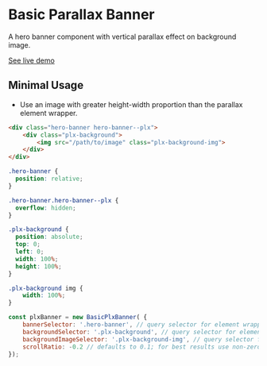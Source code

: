 # Basic Parallax Banner

A hero banner component with vertical parallax effect on background image.

[See live demo](http://ui.maurojflores.com/ui-components/basic-plx/basic-plx.html)

## Minimal Usage
* Use an image with greater height-width proportion than the parallax element wrapper.

```html
<div class="hero-banner hero-banner--plx">
    <div class="plx-background">
        <img src="/path/to/image" class="plx-background-img">
    </div>
</div>
```

```css
.hero-banner {
  position: relative;
}

.hero-banner.hero-banner--plx {
  overflow: hidden;
}

.plx-background {
  position: absolute;
  top: 0;
  left: 0;
  width: 100%;
  height: 100%;
}

.plx-background img {
    width: 100%;
}
```

```javascript
const plxBanner = new BasicPlxBanner( {
    bannerSelector: '.hero-banner', // query selector for element wrapper
    backgroundSelector: '.plx-background', // query selector for element wrapping background img
    backgroundImageSelector: '.plx-background-img', // query selector for background img
    scrollRatio: -0.2 // defaults to 0.1; for best results use non-zero number between -0.25 and 0.25
});
```
